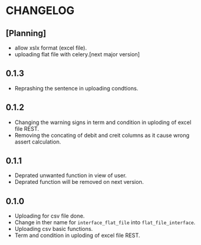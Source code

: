 # CHANGELOG

## [Planning]
- allow xslx format (excel file).
- uploading flat file with celery.[next major version]

## 0.1.3
- Reprashing the sentence in uploading condtions.

## 0.1.2
- Changing the warning signs in term and condition in uploding of excel file REST.
- Removing the concating of debit and creit columns as it cause wrong assert calculation.

## 0.1.1
- Deprated unwanted function in view of user.
- Deprated function will be removed on next version.

## 0.1.0
- Uploading for csv file done.
- Change in ther name for `interface_flat_file` into `flat_file_interface`.
- Uploading csv basic functions.
- Term and condition in uploding of excel file REST.